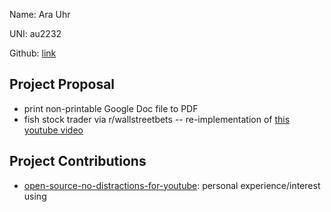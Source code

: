 Name: Ara Uhr

UNI: au2232

Github: [link](https://github.com/au2232)

## Project Proposal

- print non-printable Google Doc file to PDF
- fish stock trader via r/wallstreetbets -- re-implementation of [this youtube video](https://www.youtube.com/watch?v=USKD3vPD6ZA)

## Project Contributions 

- [open-source-no-distractions-for-youtube](https://github.com/ulyngs/open-source-no-distractions-for-youtube): personal experience/interest using
